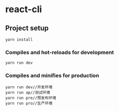 # react-cli

## Project setup
```
yarn install
```

### Compiles and hot-reloads for development
```
yarn run dev
```

### Compiles and minifies for production
```
yarn run dev//开发环境
yarn run ap//测试环境
yarn run pre//预发布环境
yarn run pro//生产环境
